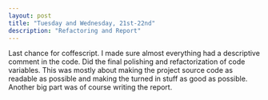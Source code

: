 ```yaml
---
layout: post
title: "Tuesday and Wednesday, 21st-22nd"
description: "Refactoring and Report"
---
```


Last chance for coffescript. I made sure almost everything had a descriptive comment in the code. Did the final polishing and refactorization of code variables.
This was mostly about making the project source code as readable as possible and making the turned in stuff as good as possible. Another big part was of course writing the report.